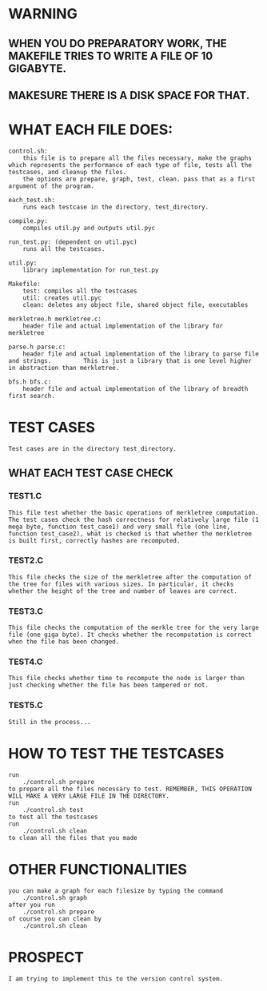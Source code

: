 # WARNING

## WHEN YOU DO PREPARATORY WORK, THE MAKEFILE TRIES TO WRITE A FILE OF 10 GIGABYTE.
## MAKESURE THERE IS A DISK SPACE FOR THAT.

# WHAT EACH FILE DOES:
	control.sh:
		this file is to prepare all the files necessary, make the graphs which represents the performance of each type of file, tests all the testcases, and cleanup the files.
		the options are prepare, graph, test, clean. pass that as a first argument of the program.
 
	each_test.sh:
		runs each testcase in the directory, test_directory.

	compile.py: 
		compiles util.py and outputs util.pyc 

	run_test.py: (dependent on util.pyc) 
		runs all the testcases. 

	util.py: 
		library implementation for run_test.py 

	Makefile: 
		test: compiles all the testcases
		util: creates util.pyc 
		clean: deletes any object file, shared object file, executables  
	
	merkletree.h merkletree.c:
		header file and actual implementation of the library for merkletree

	parse.h parse.c:
		header file and actual implementation of the library to parse file and strings. 		This is just a library that is one level higher in abstraction than merkletree. 

	bfs.h bfs.c:
		header file and actual implementation of the library of breadth first search.

# TEST CASES
	Test cases are in the directory test_directory. 
## WHAT EACH TEST CASE CHECK 
### TEST1.C 
	This file test whether the basic operations of merkletree computation. 
	The test cases check the hash correctness for relatively large file (1 mega byte, function test_case1) and very small file (one line, function test_case2), what is checked is that whether the merkletree is built first, correctly hashes are recomputed.
### TEST2.C
	This file checks the size of the merkletree after the computation of the tree for files with various sizes. In particular, it checks whether the height of the tree and number of leaves are correct. 
### TEST3.C
	This file checks the computation of the merkle tree for the very large file (one giga byte). It checks whether the recomputation is correct when the file has been changed. 
### TEST4.C 
	This file checks whether time to recompute the node is larger than just checking whether the file has been tampered or not. 
### TEST5.C 
	Still in the process...
	 
# HOW TO TEST THE TESTCASES 	
	run 
		./control.sh prepare 
	to prepare all the files necessary to test. REMEMBER, THIS OPERATION WILL MAKE A VERY LARGE FILE IN THE DIRECTORY.
	run	
		./control.sh test
	to test all the testcases
	run 
		./control.sh clean
	to clean all the files that you made

# OTHER FUNCTIONALITIES
	you can make a graph for each filesize by typing the command
		./control.sh graph 
	after you run
		./control.sh prepare
	of course you can clean by 
		./control.sh clean

# PROSPECT
	I am trying to implement this to the version control system. 
